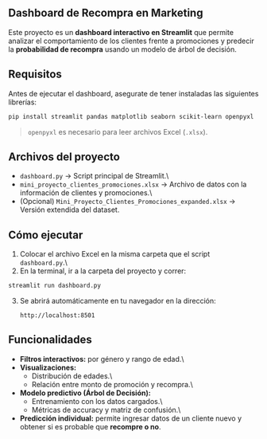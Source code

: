 ## Dashboard de Recompra en Marketing

Este proyecto es un **dashboard interactivo en Streamlit** que permite
analizar el comportamiento de los clientes frente a promociones y
predecir la **probabilidad de recompra** usando un modelo de árbol de
decisión.

##  Requisitos

Antes de ejecutar el dashboard, asegurate de tener instaladas las
siguientes librerías:

``` bash
pip install streamlit pandas matplotlib seaborn scikit-learn openpyxl
```

> `openpyxl` es necesario para leer archivos Excel (`.xlsx`).

##  Archivos del proyecto

-   `dashboard.py` → Script principal de Streamlit.\
-   `mini_proyecto_clientes_promociones.xlsx` → Archivo de datos con la
    información de clientes y promociones.\
-   (Opcional) `Mini_Proyecto_Clientes_Promociones_expanded.xlsx` →
    Versión extendida del dataset.

##  Cómo ejecutar

1.  Colocar el archivo Excel en la misma carpeta que el script
    `dashboard.py`.\
2.  En la terminal, ir a la carpeta del proyecto y correr:

``` bash
streamlit run dashboard.py
```

3.  Se abrirá automáticamente en tu navegador en la dirección:

        http://localhost:8501

##  Funcionalidades

-   **Filtros interactivos:** por género y rango de edad.\
-   **Visualizaciones:**
    -   Distribución de edades.\
    -   Relación entre monto de promoción y recompra.\
-   **Modelo predictivo (Árbol de Decisión):**
    -   Entrenamiento con los datos cargados.\
    -   Métricas de accuracy y matriz de confusión.\
-   **Predicción individual:** permite ingresar datos de un cliente
    nuevo y obtener si es probable que **recompre o no**.
